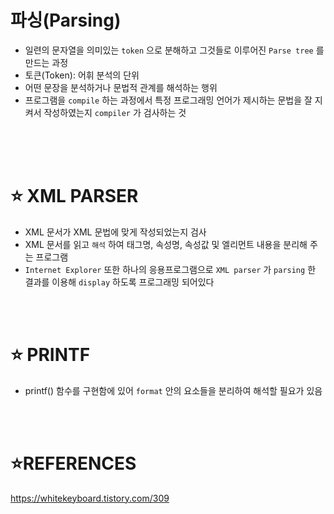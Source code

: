 # 파싱(Parsing)

* 일련의 문자열을 의미있는 `token` 으로 분해하고 그것들로 이루어진 `Parse tree` 를 만드는 과정
* 토큰(Token): 어휘 분석의 단위
* 어떤 문장을 분석하거나 문법적 관계를 해석하는 행위
* 프로그램을 `compile` 하는 과정에서 특정 프로그래밍 언어가 제시하는 문법을 잘 지켜서 작성하였는지 `compiler` 가 검사하는 것
</br>
</br>
</br>

⭐ XML PARSER
=============
      
* XML 문서가 XML 문법에 맞게 작성되었는지 검사 
* XML 문서를 읽고 `해석` 하여 태그명, 속성명, 속성값 및 엘리먼트 내용을 분리해 주는 프로그램
* `Internet Explorer` 또한 하나의 응용프로그램으로 `XML parser` 가 `parsing` 한 결과를 이용해 `display` 하도록 프로그래밍 되어있다
</br>
</br>

⭐ PRINTF
=========

* printf() 함수를 구현함에 있어 `format` 안의 요소들을 분리하여 해석할 필요가 있음

</br>
</br>

⭐REFERENCES
============

https://whitekeyboard.tistory.com/309
